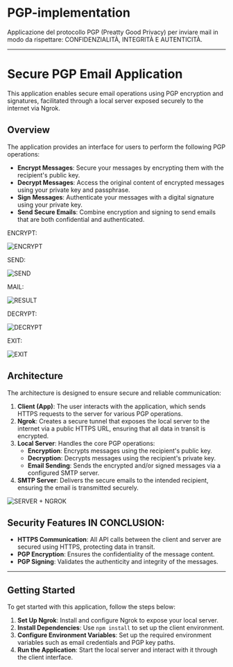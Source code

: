 # PGP-implementation
Applicazione del protocollo PGP (Preatty Good Privacy) per inviare mail in modo da rispettare: CONFIDENZIALITÀ, INTEGRITÀ E AUTENTICITÀ.
- - - - - - - - -  - - - -

# Secure PGP Email Application
This application enables secure email operations using PGP encryption and signatures, facilitated through a local server exposed securely to the internet via Ngrok.


## Overview
The application provides an interface for users to perform the following PGP operations:
- **Encrypt Messages**: Secure your messages by encrypting them with the recipient's public key.
- **Decrypt Messages**: Access the original content of encrypted messages using your private key and passphrase.
- **Sign Messages**: Authenticate your messages with a digital signature using your private key.
- **Send Secure Emails**: Combine encryption and signing to send emails that are both confidential and authenticated.

ENCRYPT: 


![ENCRYPT](https://github.com/user-attachments/assets/a4dff74b-6161-4d8e-b8d7-804ca0541ed2)


SEND: 

![SEND](https://github.com/user-attachments/assets/79a61db0-c91c-4d05-9337-814b65ba47f5)


MAIL: 

![
RESULT](https://github.com/user-attachments/assets/98d01451-cdfd-409c-81d5-efe19d78734d)


DECRYPT: 

![DECRYPT](https://github.com/user-attachments/assets/d06455e0-5bd1-46c9-a8cc-2c3ca42ccbcf)



EXIT:

![EXIT](https://github.com/user-attachments/assets/7f1bd8f4-0c46-42ff-8834-9211114af5b0)


## Architecture
The architecture is designed to ensure secure and reliable communication:

1. **Client (App)**: The user interacts with the application, which sends HTTPS requests to the server for various PGP operations.
2. **Ngrok**: Creates a secure tunnel that exposes the local server to the internet via a public HTTPS URL, ensuring that all data in transit is encrypted.
3. **Local Server**: Handles the core PGP operations:
   - **Encryption**: Encrypts messages using the recipient's public key.
   - **Decryption**: Decrypts messages using the recipient's private key.
   - **Email Sending**: Sends the encrypted and/or signed messages via a configured SMTP server.
4. **SMTP Server**: Delivers the secure emails to the intended recipient, ensuring the email is transmitted securely.

![SERVER + NGROK](https://github.com/user-attachments/assets/a71c1466-b509-4e19-9cf8-a68036e53d9f)



## Security Features IN CONCLUSION:
- **HTTPS Communication**: All API calls between the client and server are secured using HTTPS, protecting data in transit.
- **PGP Encryption**: Ensures the confidentiality of the message content.
- **PGP Signing**: Validates the authenticity and integrity of the messages.




- - - - - - - - - - -
## Getting Started
To get started with this application, follow the steps below:

1. **Set Up Ngrok**: Install and configure Ngrok to expose your local server.
2. **Install Dependencies**: Use `npm install` to set up the client environment.
3. **Configure Environment Variables**: Set up the required environment variables such as email credentials and PGP key paths.
4. **Run the Application**: Start the local server and interact with it through the client interface.

